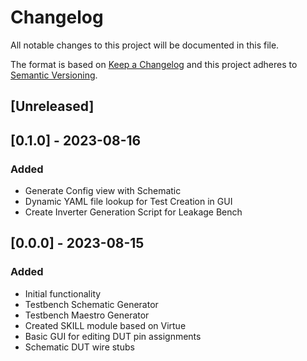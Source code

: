 # Changelog

All notable changes to this project will be documented in this file.

The format is based on
[Keep a Changelog](https://keepachangelog.com/en/1.0.0/)
and this project adheres to
[Semantic Versioning](https://semver.org/spec/v2.0.0.html).

## [Unreleased]

## [0.1.0] - 2023-08-16

### Added

- Generate Config view with Schematic
- Dynamic YAML file lookup for Test Creation in GUI
- Create Inverter Generation Script for Leakage Bench

## [0.0.0] - 2023-08-15

### Added

- Initial functionality
- Testbench Schematic Generator
- Testbench Maestro Generator
- Created SKILL module based on Virtue
- Basic GUI for editing DUT pin assignments
- Schematic DUT wire stubs

